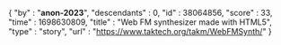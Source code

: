 {
  "by" : "__anon-2023__",
  "descendants" : 0,
  "id" : 38064856,
  "score" : 33,
  "time" : 1698630809,
  "title" : "Web FM synthesizer made with HTML5",
  "type" : "story",
  "url" : "https://www.taktech.org/takm/WebFMSynth/"
}

